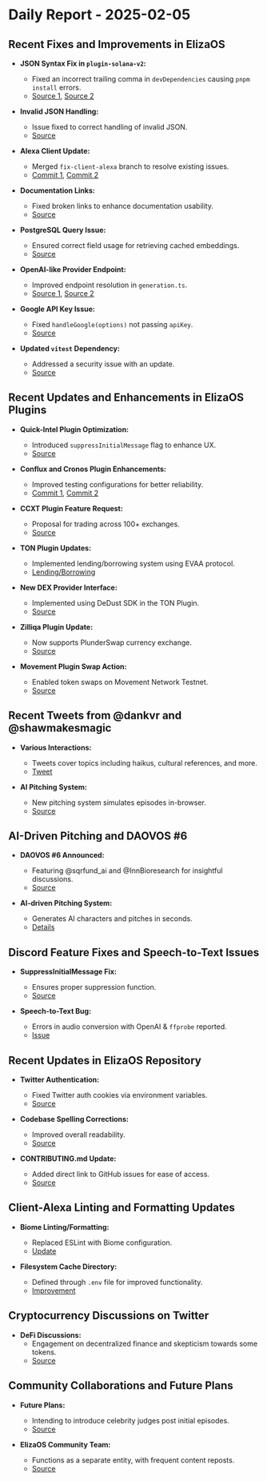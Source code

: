 # Daily Report - 2025-02-05

## Recent Fixes and Improvements in ElizaOS

- **JSON Syntax Fix in `plugin-solana-v2`:**
  - Fixed an incorrect trailing comma in `devDependencies` causing `pnpm install` errors.
  - [Source 1](https://github.com/elizaOS/eliza/pull/3261), [Source 2](https://github.com/elizaOS/eliza/pull/3277)

- **Invalid JSON Handling:**
  - Issue fixed to correct handling of invalid JSON.
  - [Source](https://github.com/elizaOS/eliza/pull/3258)

- **Alexa Client Update:**
  - Merged `fix-client-alexa` branch to resolve existing issues.
  - [Commit 1](https://github.com/elizaOS/eliza/commit/69af5ff231060752793130d31336b3b4ddf03038), [Commit 2](https://github.com/elizaOS/eliza/commit/a7c3da0f7812e7d1cfb1491b688bc10abfa12351)

- **Documentation Links:**
  - Fixed broken links to enhance documentation usability.
  - [Source](https://github.com/elizaOS/eliza/commit/c0d3f8d3e71a78ea3a706616d801182cb3d85c4a)

- **PostgreSQL Query Issue:**
  - Ensured correct field usage for retrieving cached embeddings.
  - [Source](https://github.com/elizaOS/eliza/pull/3264)

- **OpenAI-like Provider Endpoint:**
  - Improved endpoint resolution in `generation.ts`.
  - [Source 1](https://github.com/elizaOS/eliza/pull/3280), [Source 2](https://github.com/elizaOS/eliza/pull/3281)

- **Google API Key Issue:**
  - Fixed `handleGoogle(options)` not passing `apiKey`.
  - [Source](https://github.com/elizaOS/eliza/pull/3274)

- **Updated `vitest` Dependency:**
  - Addressed a security issue with an update.
  - [Source](https://github.com/elizaOS/eliza/commit/2eb94ab3ae8472d706dc9dc960fc4074719b83a5)

## Recent Updates and Enhancements in ElizaOS Plugins

- **Quick-Intel Plugin Optimization:**
  - Introduced `suppressInitialMessage` flag to enhance UX.
  - [Source](https://github.com/elizaOS/eliza/pull/3283)

- **Conflux and Cronos Plugin Enhancements:**
  - Improved testing configurations for better reliability.
  - [Commit 1](https://github.com/elizaOS/eliza/commit/ac823d719ad3da0d8e0501af8d477daef60151da), [Commit 2](https://github.com/elizaOS/eliza/commit/89fa5a4dc5fffe62fbe4865130bb17699299feef)

- **CCXT Plugin Feature Request:**
  - Proposal for trading across 100+ exchanges.
  - [Source](https://github.com/elizaOS/eliza/issues/3265)

- **TON Plugin Updates:**
  - Implemented lending/borrowing system using EVAA protocol.
  - [Lending/Borrowing](https://github.com/elizaOS/eliza/pull/3287)

- **New DEX Provider Interface:**
  - Implemented using DeDust SDK in the TON Plugin.
  - [Source](https://github.com/elizaOS/eliza/pull/3273) 

- **Zilliqa Plugin Update:**
  - Now supports PlunderSwap currency exchange.
  - [Source](https://github.com/elizaOS/eliza/pull/3267)

- **Movement Plugin Swap Action:**
  - Enabled token swaps on Movement Network Testnet.
  - [Source](https://github.com/elizaOS/eliza/pull/3266)

## Recent Tweets from @dankvr and @shawmakesmagic

- **Various Interactions:**
  - Tweets cover topics including haikus, cultural references, and more.
  - [Tweet](https://twitter.com/dankvr/status/1887207446156091641)

- **AI Pitching System:**
  - New pitching system simulates episodes in-browser.
  - [Source](https://twitter.com/dankvr/status/1887273340814909453)

## AI-Driven Pitching and DAOVOS #6

- **DAOVOS #6 Announced:**
  - Featuring @sqrfund_ai and @InnBioresearch for insightful discussions.
  - [Source](https://twitter.com/daosdotfun/status/1887242633439027211)

- **AI-driven Pitching System:**
  - Generates AI characters and pitches in seconds.
  - [Details](https://twitter.com/shawmakesmagic/status/1886935174249664601)

## Discord Feature Fixes and Speech-to-Text Issues

- **SuppressInitialMessage Fix:**
  - Ensures proper suppression function.
  - [Source](https://github.com/elizaOS/eliza/pull/3284)

- **Speech-to-Text Bug:**
  - Errors in audio conversion with OpenAI & `ffprobe` reported.
  - [Issue](https://github.com/elizaOS/eliza/issues/3282)

## Recent Updates in ElizaOS Repository

- **Twitter Authentication:**
  - Fixed Twitter auth cookies via environment variables.
  - [Source](https://github.com/elizaOS/eliza/pull/3278)

- **Codebase Spelling Corrections:**
  - Improved overall readability.
  - [Source](https://github.com/elizaOS/eliza/pull/3271)

- **CONTRIBUTING.md Update:**
  - Added direct link to GitHub issues for ease of access.
  - [Source](https://github.com/elizaOS/eliza/pull/3268)

## Client-Alexa Linting and Formatting Updates

- **Biome Linting/Formatting:**
  - Replaced ESLint with Biome configuration.
  - [Update](https://github.com/elizaOS/eliza/pull/3255)

- **Filesystem Cache Directory:**
  - Defined through `.env` file for improved functionality.
  - [Improvement](https://github.com/elizaOS/eliza/pull/3291)

## Cryptocurrency Discussions on Twitter

- **DeFi Discussions:**
  - Engagement on decentralized finance and skepticism towards some tokens.
  - [Source](https://twitter.com/shawmakesmagic/status/1887259759239475588)

## Community Collaborations and Future Plans

- **Future Plans:**
  - Intending to introduce celebrity judges post initial episodes.
  - [Source](https://twitter.com/dankvr/status/1886953181575352631)

- **ElizaOS Community Team:**
  - Functions as a separate entity, with frequent content reposts.
  - [Source](https://twitter.com/shawmakesmagic/status/1887258769823846808)
